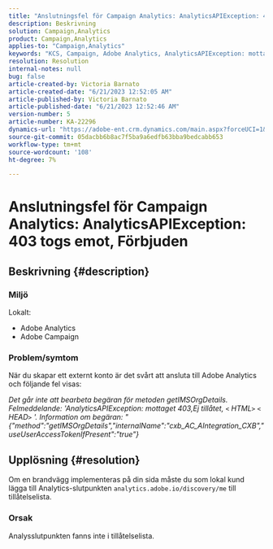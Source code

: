 ```yaml
---
title: "Anslutningsfel för Campaign Analytics: AnalyticsAPIException: 403 togs emot, Forbidden"
description: Beskrivning
solution: Campaign,Analytics
product: Campaign,Analytics
applies-to: "Campaign,Analytics"
keywords: "KCS, Campaign, Adobe Analytics, AnalyticsAPIException: mottaget 403, Forbidden, error, creating external account"
resolution: Resolution
internal-notes: null
bug: false
article-created-by: Victoria Barnato
article-created-date: "6/21/2023 12:52:05 AM"
article-published-by: Victoria Barnato
article-published-date: "6/21/2023 12:52:46 AM"
version-number: 5
article-number: KA-22296
dynamics-url: "https://adobe-ent.crm.dynamics.com/main.aspx?forceUCI=1&pagetype=entityrecord&etn=knowledgearticle&id=4ea421d6-cd0f-ee11-8f6d-6045bd006149"
source-git-commit: 05dacbb6b8ac7f5ba9a6edfb63bba9bedcabb653
workflow-type: tm+mt
source-wordcount: '108'
ht-degree: 7%

---
```


# Anslutningsfel för Campaign Analytics: AnalyticsAPIException: 403 togs emot, Förbjuden

## Beskrivning {#description}


### <b>Miljö</b>

Lokalt:

- Adobe Analytics
- Adobe Campaign


### Problem/symtom

När du skapar ett externt konto är det svårt att ansluta till Adobe Analytics och följande fel visas:

*Det går inte att bearbeta begäran för metoden getIMSOrgDetails. Felmeddelande: &#39;AnalyticsAPIException: mottaget 403,Ej tillåtet, `<` HTML`>` `<` HEAD`>` &#39;. Information om begäran: &quot;{&quot;method&quot;:&quot;getIMSOrgDetails&quot;,&quot;internalName&quot;:&quot;cxb_AC_AIntegration_CXB&quot;,&quot;useUserAccessTokenIfPresent&quot;:&quot;true&quot;}*


## Upplösning {#resolution}


Om en brandvägg implementeras på din sida måste du som lokal kund lägga till Analytics-slutpunkten `analytics.adobe.io/discovery/me` till tillåtelselista.

### Orsak

Analysslutpunkten fanns inte i tillåtelselista.
